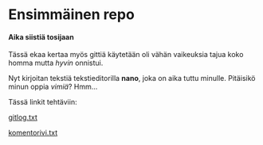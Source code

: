# Ensimmäinen repo
#### Aika siistiä tosijaan

Tässä ekaa kertaa myös gittiä käytetään oli vähän vaikeuksia tajua koko homma mutta *hyvin* onnistui.

Nyt kirjoitan tekstiä tekstieditorilla __nano__, joka on aika tuttu minulle. Pitäisikö minun oppia _vimiä_? Hmm...

Tässä linkit tehtäviin:

[gitlog.txt](https://github.com/CrackPapaXtreme/ot-harjoitustyo/blob/master/laskarit/viikko1/gitlog.txt)

[komentorivi.txt](https://github.com/CrackPapaXtreme/ot-harjoitustyo/blob/master/laskarit/viikko1/komentorivi.txt)
